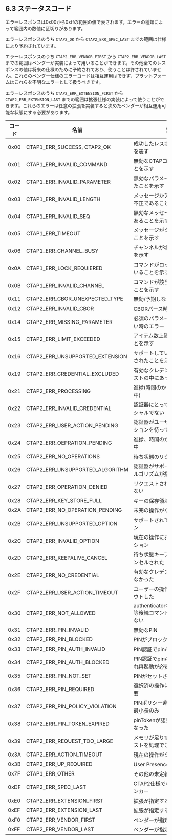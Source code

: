 ## 6.3 ステータスコード
エラーレスポンスは0x00から0xffの範囲の値で表されます。エラーの種類によって範囲内の数値に区切りがあります。

エラーレスポンスのうち `CTAP2_OK` から `CTAP2_ERR_SPEC_LAST` までの範囲は仕様により予約されています。

エラーレスポンスのうち `CTAP2_ERR_VENDOR_FIRST` から `CTAP2_ERR_VENDOR_LAST` までの範囲はベンダーが実装によって用いることができます。その他全てのレスポンスの値は将来の仕様のために予約されており、使うことは許されていません。これらのベンダー仕様のエラーコードは相互運用はできず、プラットフォームはこれらを不明なエラーとして扱うべきです。

エラーレスポンスのうち `CTAP2_ERR_EXTENSION_FIRST` から `CTAP2_ERR_EXTENSION_LAST` までの範囲は拡張仕様の実装によって使うことができます。これらのエラーは任意の拡張を実装すると決めたベンダーが相互運用可能な状態にする必要があります。

| コード | 名前                            | 定義                                                          |
| ------ | ------------------------------- | ------------------------------------------------------------- |
| 0x00   | CTAP1_ERR_SUCCESS, CTAP2_OK     | 成功したレスポンスであることを表す                            |
| 0x01   | CTAP1_ERR_INVALID_COMMAND       | 無効なCTAPコマンドであることを示す                            |
| 0x02   | CTAP1_ERR_INVALID_PARAMETER     | 無効なパラメータが含まれていたことを示す                      |
| 0x03   | CTAP1_ERR_INVALID_LENGTH        | メッセージかアイテムの長さが不正であることを示す              |
| 0x04   | CTAP1_ERR_INVALID_SEQ           | 無効なメッセージシーケンスであることを示す                    |
| 0x05   | CTAP1_ERR_TIMEOUT               | メッセージがタイムアウトしたことを示す                        |
| 0x06   | CTAP1_ERR_CHANNEL_BUSY          | チャンネルが埋まっていることを示す                            |
| 0x0A   | CTAP1_ERR_LOCK_REQUIERED        | コマンドがロックを必要としていることを示す                    |
| 0x0B   | CTAP1_ERR_INVALID_CHANNEL       | コマンドが該当のcidで使えないことを示す                       |
| 0x11   | CTAP2_ERR_CBOR_UNEXPECTED_TYPE  | 無効/予期しないCBORエラー                                     |
| 0x12   | CTAP2_ERR_INVALID_CBOR          | CBORパース時のエラー                                          |
| 0x14   | CTAP2_ERR_MISSING_PARAMETER     | 必須のパラメータが乗っていない時のエラー                      |
| 0x15   | CTAP2_ERR_LIMIT_EXCEEDED        | アイテム数上限に達していることを示す                          |
| 0x16   | CTAP2_ERR_UNSUPPORTED_EXTENSION | サポートしていない拡張が指定されたことを示す                  |
| 0x19   | CTAP2_ERR_CREDENTIAL_EXCLUDED   | 有効なクレデンシャルが除外リストの中にあった                  |
| 0x21   | CTAP2_ERR_PROCESSING            | 進捗(時間のかかる処理が進行中)                                |
| 0x22   | CTAP2_ERR_INVALID_CREDENTIAL    | 認証器にとって有効なクレデンシャルでない                      |
| 0x23   | CTAP2_ERR_USER_ACTION_PENDING   | 認証器がユーザーのインタラクションを待っている                |
| 0x24   | CTAP2_ERR_OEPRATION_PENDING     | 進捗、時間のかかる処理の進行中                                |
| 0x25   | CTAP2_ERR_NO_OPERATIONS         | 待ち状態のリクエストが無い                                    |
| 0x26   | CTAP2_ERR_UNSUPPORTED_ALGORITHM | 認証器がサポートしていないアルゴリズムが指定                  |
| 0x27   | CTAP2_ERR_OPERATION_DENIED      | リクエストされた操作の権限がない                              |
| 0x28   | CTAP2_ERR_KEY_STORE_FULL        | キーの保存領域に空きがない                                    |
| 0x2A   | CTAP2_ERR_NO_OPERATION_PENDING  | 未完の操作がない                                              |
| 0x2B   | CTAP2_ERR_UNSUPPORTED_OPTION    | サポートされていないオプション                                |
| 0x2C   | CTAP2_ERR_INVALID_OPTION        | 現在の操作において無効なオプション                            |
| 0x2D   | CTAP2_ERR_KEEPALIVE_CANCEL      | 待ち状態キープアライブがキャンセルされた                      |
| 0x2E   | CTAP2_ERR_NO_CREDENTIAL         | 有効なクレデンシャルが渡されなかった                          |
| 0x2F   | CTAP2_ERR_USER_ACTION_TIMEOUT   | ユーザーの操作待ちがタイムアウトした                          |
| 0x30   | CTAP2_ERR_NOT_ALLOWED           | authenticatorGetNextAssertion等後続コマンドが許可されていない |
| 0x31   | CTAP2_ERR_PIN_INVALID           | 無効なPIN                                                     |
| 0x32   | CTAP2_ERR_PIN_BLOCKED           | PINがブロックされている                                       |
| 0x33   | CTAP2_ERR_PIN_AUTH_INVALID      | PIN認証でpinAuthの検証に失敗                                  |
| 0x34   | CTAP2_ERR_PIN_AUTH_BLOCKED      | PIN認証でpinAuthがブロックされ再起動が必要                    |
| 0x35   | CTAP2_ERR_PIN_NOT_SET           | PINがセットされていない                                       |
| 0x36   | CTAP2_ERR_PIN_REQUIRED          | 選択済の操作においてPINが必要                                 |
| 0x37   | CTAP2_ERR_PIN_POLICY_VIOLATION  | PINポリシー違反。現状制約は最小長のみ                         |
| 0x38   | CTAP2_ERR_PIN_TOKEN_EXPIRED     | pinTokenが認証器で期限切れになった                            |
| 0x39   | CTAP2_ERR_REQUEST_TOO_LARGE     | メモリが足りず認証器がリクエストを処理できない                |
| 0x3A   | CTAP2_ERR_ACTION_TIMEOUT        | 現在の操作がタイムアウト                                      |
| 0x3B   | CTAP2_ERR_UP_REQUIRED           | User Presenceが必要な操作                                     |
| 0x7F   | CTAP1_ERR_OTHER                 | その他の未定義エラー                                          |
| 0xDF   | CTAP2_ERR_SPEC_LAST             | CTAP2仕様での最後のエラーアンカー                             |
| 0xE0   | CTAP2_ERR_EXTENSION_FIRST       | 拡張が指定するエラー                                          |
| 0xEF   | CTAP2_ERR_EXTENSION_LAST        | 拡張が指定するエラー                                          |
| 0xF0   | CTAP2_ERR_VENDOR_FIRST          | ベンダーが指定するエラー                                      |
| 0xFF   | CTAP2_ERR_VENDOR_LAST           | ベンダーが指定するエラー                                      |
